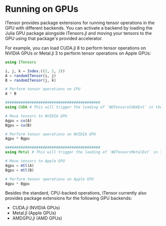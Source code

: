 # Running on GPUs

ITensor provides package extensions for running tensor operations in the GPU with different backends.
You can activate a backend by loading the Julia GPU package alongside ITensors.jl
and moving your tensors to the GPU using that package's provided accelerator.

For example, you can load CUDA.jl 8 to perform tensor operations on NVIDIA GPUs or Metal.jl 3 to perform tensor operations on Apple GPUs:

```julia
using ITensors

i, j, k = Index.((2, 2, 2))
A = randomITensor(i, j)
B = randomITensor(j, k)

# Perform tensor operations on CPU
A * B

###########################################
using CUDA # This will trigger the loading of `NDTensorsCUDAExt` in the background

# Move tensors to NVIDIA GPU
Agpu = cu(A)
Bgpu = cu(B)

# Perform tensor operations on NVIDIA GPU
Agpu * Bgpu

###########################################
using Metal # This will trigger the loading of `NDTensorsMetalExt` in the background

# Move tensors to Apple GPU
Agpu = mtl(A)
Bgpu = mtl(B)

# Perform tensor operations on Apple GPU
Agpu * Bgpu
```

Besides the standard, CPU-backed operations, ITensor currently also provides
package extensions for the following GPU backends:

* CUDA.jl (NVIDIA GPUs)
* Metal.jl (Apple GPUs)
* AMDGPU.jl (AMD GPUs)
